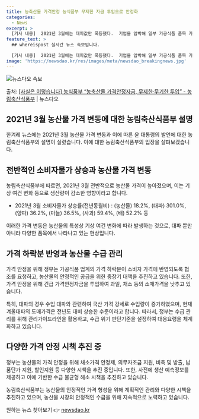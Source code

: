 ```yaml
---
title: 농축산물 가격안정 농식품부 무제한 자금 투입으로 안정화
categories:
  - News
excerpt: >
  [기사 내용]  2021년 3월에는 대파값만 폭등했다.  기업을 압박해 일부 가공식품 품목 가격을 내리게 하…
feature_text: >
  ## whereispost 실시간 뉴스 속보입니다.

  [기사 내용]  2021년 3월에는 대파값만 폭등했다.  기업을 압박해 일부 가공식품 품목 가격을 내리게 하…
image: 'https://newsdao.kr/res/images/meta/newsdao_breakingnews.jpg'
---
```


![뉴스다오 속보](https://newsdao.kr/res/images/meta/newsdao_breakingnews.jpg)

<p>출처: <a href="https://newsdao.kr/3551" rel="dofollow">[사실은 이렇습니다] 농식품부 “농축산물 가격안정자금, 무제한·무기한 투입” - 농림축산식품부</a> | 뉴스다오</p>

## 2021년 3월 농산물 가격 변동에 대한 농림축산식품부 설명

한겨레 뉴스에는 2021년 3월 농산물 가격 변동과 이에 따른 윤 대통령의 발언에 대한 농림축산식품부의 설명이 실렸습니다. 이에 대한 농림축산식품부의 입장을 살펴보겠습니다.

## 전반적인 소비자물가 상승과 농산물 가격 변동

농림축산식품부에 따르면, 2021년 3월 전반적으로 농산물 가격이 높아졌으며, 이는 기상 여건 변화 등으로 생산량이 감소한 영향이라고 합니다.

* 2021년 3월 소비자물가 상승률(전년동월비) : (농산물) 18.2%, (대파) 301.0%, (양파) 36.2%, (마늘) 36.5%, (사과) 59.4%, (배) 52.2% 등

이러한 가격 변동은 농산물의 특성상 기상 여건 변화에 따라 발생하는 것으로, 대파 뿐만 아니라 다양한 품목에서 나타나고 있는 현상입니다.

## 가격 하락분 반영과 농산물 수급 관리

가격 안정을 위해 정부는 가공식품 업계의 가격 하락분이 소비자 가격에 반영되도록 협조를 요청하고, 농산물의 안정적인 공급을 위한 중장기 대책을 추진하고 있습니다. 또한, 가격 안정을 위해 긴급 가격안정자금을 투입하여 과일, 채소 등의 소매가격을 낮추고 있습니다.

특히, 대파의 경우 수입 대파와 관련하여 국산 가격 강세로 수입량이 증가하였으며, 현재 겨울대파의 도매가격은 전년도 대비 상승한 수준이라고 합니다. 따라서, 정부는 수급 관리를 위해 관리가이드라인을 활용하고, 수급 위기 판단기준을 설정하여 대응요령을 체계화하고 있습니다.

## 다양한 가격 안정 시책 추진 중

정부는 농산물의 가격 안정을 위해 채소가격 안정제, 의무자조금 지원, 비축 및 방출, 납품단가 지원, 할인지원 등 다양한 시책을 추진 중입니다. 또한, 사전에 생산 예측정보를 제공하고 이에 기반한 수급 불균형 해소 시책을 추진하고 있습니다.

농림축산식품부는 농산물의 안정적인 가격 형성을 위해 계획적인 관리와 다양한 시책을 추진하고 있으며, 농산물 시장의 안정적인 수급을 위해 지속적으로 노력하고 있습니다. 

원하는 뉴스 찾아보기 👉 <a href="https://newsdao.kr" rel="dofollow">newsdao.kr</a>


